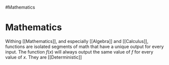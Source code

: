 #Mathematics 

# Mathematics
Withing [[Mathematics]], and especially [[Algebra]] and [[Calculus]], functions are isolated segments of math that have a unique output for every input. The function $f(x)$ will always output the same value of $f$ for every value of $x$. They are [[Deterministic]]